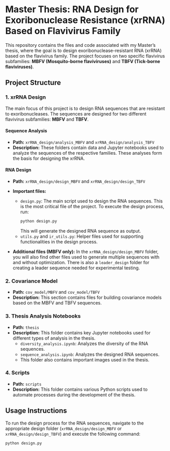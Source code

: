 # Master Thesis: RNA Design for Exoribonuclease Resistance (xrRNA) Based on Flavivirus Family

This repository contains the files and code associated with my Master’s thesis, where the goal is to design exoribonuclease-resistant RNA (xrRNA) based on the flavivirus family. The project focuses on two specific flavivirus subfamilies: **MBFV (Mosquito-borne flaviviruses)** and **TBFV (Tick-borne flaviviruses)**.

## Project Structure

### 1. xrRNA Design
The main focus of this project is to design RNA sequences that are resistant to exoribonucleases. The sequences are designed for two different flavivirus subfamilies: **MBFV** and **TBFV**.

#### Sequence Analysis
- **Path:** `xrRNA_design/analysis_MBFV` and `xrRNA_design/analysis_TBFV`
- **Description:** These folders contain data and Jupyter notebooks used to analyze the sequences of the respective families. These analyses form the basis for designing the xrRNA.

#### RNA Design
- **Path:** `xrRNA_design/design_MBFV` and `xrRNA_design/design_TBFV`
- **Important files:**
  - `design.py`: The main script used to design the RNA sequences. This is the most critical file of the project. To execute the design process, run:
    ```bash
    python design.py
    ```
    This will generate the designed RNA sequence as output.
  - `utils.py` and `ir_utils.py`: Helper files used for supporting functionalities in the design process.
  
- **Additional files (MBFV only):** 
  In the `xrRNA_design/design_MBFV` folder, you will also find other files used to generate multiple sequences with and without optimization. There is also a `leader_design` folder for creating a leader sequence needed for experimental testing.

### 2. Covariance Model
- **Path:** `cov_model/MBFV` and `cov_model/TBFV`
- **Description:** This section contains files for building covariance models based on the MBFV and TBFV sequences.

### 3. Thesis Analysis Notebooks
- **Path:** `thesis`
- **Description:** This folder contains key Jupyter notebooks used for different types of analysis in the thesis.
  - `diversity_analysis.ipynb`: Analyzes the diversity of the RNA sequences.
  - `sequence_analysis.ipynb`: Analyzes the designed RNA sequences.
  - This folder also contains important images used in the thesis.

### 4. Scripts
- **Path:** `scripts`
- **Description:** This folder contains various Python scripts used to automate processes during the development of the thesis.

## Usage Instructions

To run the design process for the RNA sequences, navigate to the appropriate design folder (`xrRNA_design/design_MBFV` or `xrRNA_design/design_TBFV`) and execute the following command:

```bash
python design.py
